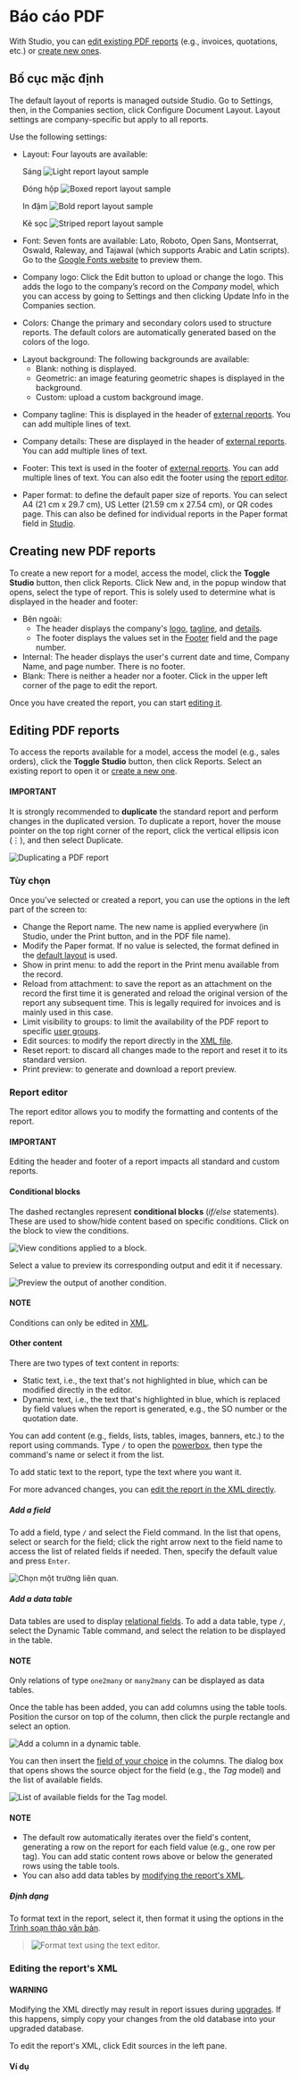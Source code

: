 # Báo cáo PDF

With Studio, you can [edit existing PDF reports](#studio-pdf-reports-edit) (e.g., invoices,
quotations, etc.) or [create new ones](#studio-pdf-reports-edit).

<a id="studio-pdf-reports-default-layout"></a>

## Bố cục mặc định

The default layout of reports is managed outside Studio. Go to Settings, then, in
the Companies section, click Configure Document Layout. Layout settings are
company-specific but apply to all reports.

Use the following settings:

<a id="studio-pdf-reports-default-layout-layout"></a>
- Layout: Four layouts are available:

  Sáng
  ![Light report layout sample](../../_images/layout-light.png)

  Đóng hộp
  ![Boxed report layout sample](../../_images/layout-boxed.png)

  In đậm
  ![Bold report layout sample](../../_images/layout-bold.png)

  Kẻ sọc
  ![Striped report layout sample](../../_images/layout-striped.png)

<a id="studio-pdf-reports-default-layout-font"></a>
- Font: Seven fonts are available: Lato, Roboto, Open Sans, Montserrat, Oswald, Raleway,
  and Tajawal (which supports Arabic and Latin scripts). Go to the
  [Google Fonts website](https://fonts.google.com/) to preview them.

<a id="studio-pdf-reports-default-layout-logo"></a>
- Company logo: Click the Edit button to upload or change the logo. This
  adds the logo to the company’s record on the *Company* model, which you can access by going to
  Settings and then clicking Update Info in the Companies
  section.

<a id="studio-pdf-reports-default-layout-colors"></a>
- Colors: Change the primary and secondary colors used to structure reports. The default
  colors are automatically generated based on the colors of the logo.

<a id="studio-pdf-reports-default-layout-background"></a>
- Layout background: The following backgrounds are available:
  - Blank: nothing is displayed.
  - Geometric: an image featuring geometric shapes is displayed in the background.
  - Custom: upload a custom background image.

<a id="studio-pdf-reports-default-layout-tagline"></a>
- Company tagline: This is displayed in the header of [external reports](#studio-pdf-reports-header-footer-external). You can add multiple lines of text.

<a id="studio-pdf-reports-default-layout-details"></a>
- Company details: These are displayed in the header of [external reports](#studio-pdf-reports-header-footer-external). You can add multiple lines of text.

<a id="studio-pdf-reports-default-layout-footer"></a>
- Footer: This text is used in the footer of [external reports](#studio-pdf-reports-header-footer-external). You can add multiple lines of text. You can also
  edit the footer using the [report editor](#studio-pdf-reports-edit).

<a id="studio-pdf-reports-default-layout-paper"></a>
- Paper format: to define the default paper size of reports. You can select
  A4 (21 cm x 29.7 cm), US Letter (21.59 cm x 27.54 cm), or
  QR codes page. This can also be defined for individual reports in the
  Paper format field in [Studio](#studio-pdf-reports-create).

<a id="studio-pdf-reports-create"></a>

## Creating new PDF reports

To create a new report for a model, access the model, click the **Toggle Studio** button, then click
Reports. Click New and, in the popup window that opens, select the type of
report. This is solely used to determine what is displayed in the header and footer:

<a id="studio-pdf-reports-header-footer-external"></a>
- Bên ngoài:
  - The header displays the company's [logo](#studio-pdf-reports-default-layout-logo),
    [tagline](#studio-pdf-reports-default-layout-tagline), and
    [details](#studio-pdf-reports-default-layout-details).
  - The footer displays the values set in the
    [Footer](#studio-pdf-reports-default-layout-footer) field and the page number.
- Internal: The header displays the user's current date and time,
  Company Name, and page number. There is no footer.
- Blank: There is neither a header nor a footer. Click in the upper left corner of the
  page to edit the report.

Once you have created the report, you can start [editing it](#studio-pdf-reports-edit).

<a id="studio-pdf-reports-edit"></a>

## Editing PDF reports

To access the reports available for a model, access the model (e.g., sales orders), click the
**Toggle Studio** button, then click Reports. Select an existing report to open it or
[create a new one](#studio-pdf-reports-create).

#### IMPORTANT
It is strongly recommended to **duplicate** the standard report and perform changes in the
duplicated version. To duplicate a report, hover the mouse pointer on the top right corner
of the report, click the vertical ellipsis icon (⋮), and then select
Duplicate.

![Duplicating a PDF report](../../_images/duplicate-report.png)

### Tùy chọn

Once you've selected or created a report, you can use the options in the left part of the screen to:

- Change the Report name. The new name is applied everywhere (in Studio, under
  the Print button, and in the PDF file name).
- Modify the Paper format. If no value is selected, the format defined in the
  [default layout](#studio-pdf-reports-default-layout-paper) is used.
- Show in print menu: to add the report in the Print menu available from the
  record.
- Reload from attachment: to save the report as an attachment on the record the first
  time it is generated and reload the original version of the report any subsequent time. This is
  legally required for invoices and is mainly used in this case.
- Limit visibility to groups: to limit the availability of the PDF report to specific
  [user groups](../general/users/access_rights.md).
- Edit sources: to modify the report directly in the [XML file](#studio-pdf-reports-xml-editing).
- Reset report: to discard all changes made to the report and reset it to its standard
  version.
- Print preview: to generate and download a report preview.

### Report editor

The report editor allows you to modify the formatting and contents of the report.

#### IMPORTANT
Editing the header and footer of a report impacts all standard and custom reports.

#### Conditional blocks

The dashed rectangles represent **conditional blocks** (*if/else* statements). These are used to
show/hide content based on specific conditions. Click on the block to view the conditions.

![View conditions applied to a block.](../../_images/conditional-block-if.png)

Select a value to preview its corresponding output and edit it if necessary.

![Preview the output of another condition.](../../_images/conditional-block-else.png)

#### NOTE
Conditions can only be edited in [XML](#studio-pdf-reports-xml-editing).

#### Other content

There are two types of text content in reports:

- Static text, i.e., the text that's not highlighted in blue, which can be modified directly in the
  editor.
- Dynamic text, i.e., the text that's highlighted in blue, which is replaced by field values when
  the report is generated, e.g., the SO number or the quotation date.

You can add content (e.g., fields, lists, tables, images, banners, etc.) to the report using
commands. Type `/` to open the [powerbox](../productivity/knowledge/articles_editing.md#knowledge-powerbox), then type the command's
name or select it from the list.

To add static text to the report, type the text where you want it.

For more advanced changes, you can [edit the report in the XML directly](#studio-pdf-reports-xml-editing).

<a id="studio-pdf-reports-add-field"></a>

##### Add a field

To add a field, type `/` and select the Field command. In the list that opens, select
or search for the field; click the right arrow next to the field name to access the list of related
fields if needed. Then, specify the default value and press `Enter`.

![Chọn một trường liên quan.](../../_images/powerbox-field.png)

##### Add a data table

Data tables are used to display [relational fields](fields.md#studio-fields-relational-fields). To add
a data table, type `/`, select the Dynamic Table command, and select the relation to be
displayed in the table.

#### NOTE
Only relations of type `one2many` or `many2many` can be displayed as data tables.

Once the table has been added, you can add columns using the table tools. Position the cursor on top
of the column, then click the purple rectangle and select an option.

![Add a column in a dynamic table.](../../_images/table-add-column.png)

You can then insert the [field of your choice](#studio-pdf-reports-add-field) in the columns. The dialog box that opens shows the source object
for the field (e.g., the *Tag* model) and the list of available fields.

![List of available fields for the Tag model.](../../_images/dynamic-table.png)

#### NOTE
- The default row automatically iterates over the field's content, generating a row on the report
  for each field value (e.g., one row per tag). You can add static content rows above or below
  the generated rows using the table tools.
- You can also add data tables by [modifying the report's XML](#studio-pdf-reports-xml-editing).

##### Định dạng

To format text in the report, select it, then format it using the options in the
[Trình soạn thảo văn bản](../productivity/knowledge/articles_editing.md#knowledge-text-editor).

> ![Format text using the text editor.](../../_images/text-editor.png)

<a id="studio-pdf-reports-xml-editing"></a>

### Editing the report's XML

#### WARNING
Modifying the XML directly may result in report issues during [upgrades](../../administration/upgrade.md). If this happens, simply copy your changes from the old
database into your upgraded database.

To edit the report's XML, click Edit sources in the left pane.

#### Ví dụ
